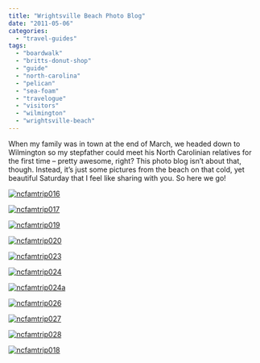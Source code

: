 ```yaml
---
title: "Wrightsville Beach Photo Blog"
date: "2011-05-06"
categories:
  - "travel-guides"
tags:
  - "boardwalk"
  - "britts-donut-shop"
  - "guide"
  - "north-carolina"
  - "pelican"
  - "sea-foam"
  - "travelogue"
  - "visitors"
  - "wilmington"
  - "wrightsville-beach"
---
```


When my family was in town at the end of March, we headed down to Wilmington so my stepfather could meet his North Carolinian relatives for the first time – pretty awesome, right? This photo blog isn’t about that, though. Instead, it’s just some pictures from the beach on that cold, yet beautiful Saturday that I feel like sharing with you. So here we go!




<div class="caption">

[![](http://www.rebeccagomezfarrell.com/wp-content/uploads/2011/05/ncfamtrip016.jpg "ncfamtrip016")](http://www.rebeccagomezfarrell.com/wp-content/uploads/2011/05/ncfamtrip016.jpg)</div>





<div class="caption">

[![](http://www.rebeccagomezfarrell.com/wp-content/uploads/2011/05/ncfamtrip017.jpg "ncfamtrip017")](http://www.rebeccagomezfarrell.com/wp-content/uploads/2011/05/ncfamtrip017.jpg)</div>





<div class="caption">

[![](http://www.rebeccagomezfarrell.com/wp-content/uploads/2011/05/ncfamtrip019.jpg "ncfamtrip019")](http://www.rebeccagomezfarrell.com/wp-content/uploads/2011/05/ncfamtrip019.jpg)</div>





<div class="caption">

[![](http://www.rebeccagomezfarrell.com/wp-content/uploads/2011/05/ncfamtrip020.jpg "ncfamtrip020")](http://www.rebeccagomezfarrell.com/wp-content/uploads/2011/05/ncfamtrip020.jpg)</div>





<div class="caption">

[![](http://www.rebeccagomezfarrell.com/wp-content/uploads/2011/05/ncfamtrip023.jpg "ncfamtrip023")](http://www.rebeccagomezfarrell.com/wp-content/uploads/2011/05/ncfamtrip023.jpg)</div>





<div class="caption">

[![](http://www.rebeccagomezfarrell.com/wp-content/uploads/2011/05/ncfamtrip024.jpg "ncfamtrip024")](http://www.rebeccagomezfarrell.com/wp-content/uploads/2011/05/ncfamtrip024.jpg)</div>





<div class="caption">

[![](http://www.rebeccagomezfarrell.com/wp-content/uploads/2011/05/ncfamtrip024a.jpg "ncfamtrip024a")](http://www.rebeccagomezfarrell.com/wp-content/uploads/2011/05/ncfamtrip024a.jpg)</div>





<div class="caption">

[![](http://www.rebeccagomezfarrell.com/wp-content/uploads/2011/05/ncfamtrip026.jpg "ncfamtrip026")](http://www.rebeccagomezfarrell.com/wp-content/uploads/2011/05/ncfamtrip026.jpg)</div>





<div class="caption">

[![](http://www.rebeccagomezfarrell.com/wp-content/uploads/2011/05/ncfamtrip027.jpg "ncfamtrip027")](http://www.rebeccagomezfarrell.com/wp-content/uploads/2011/05/ncfamtrip027.jpg)</div>





<div class="caption">

[![](http://www.rebeccagomezfarrell.com/wp-content/uploads/2011/05/ncfamtrip028.jpg "ncfamtrip028")](http://www.rebeccagomezfarrell.com/wp-content/uploads/2011/05/ncfamtrip028.jpg)</div>





<div class="caption">

[![](http://www.rebeccagomezfarrell.com/wp-content/uploads/2011/05/ncfamtrip018.jpg "ncfamtrip018")](http://www.rebeccagomezfarrell.com/wp-content/uploads/2011/05/ncfamtrip018.jpg)</div>

